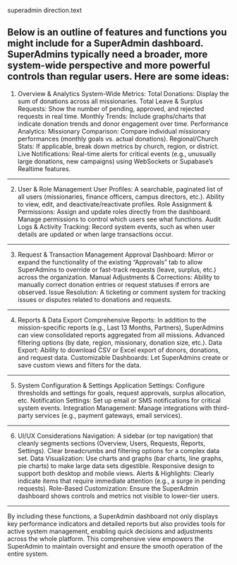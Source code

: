 superadmin direction.text

Below is an outline of features and functions you might include for a SuperAdmin dashboard. SuperAdmins typically need a broader, more system-wide perspective and more powerful controls than regular users. Here are some ideas:
---
1. Overview & Analytics
System-Wide Metrics:
Total Donations: Display the sum of donations across all missionaries.
Total Leave & Surplus Requests: Show the number of pending, approved, and rejected requests in real time.
Monthly Trends: Include graphs/charts that indicate donation trends and donor engagement over time.
Performance Analytics:
Missionary Comparison: Compare individual missionary performances (monthly goals vs. actual donations).
Regional/Church Stats: If applicable, break down metrics by church, region, or district.
Live Notifications:
Real-time alerts for critical events (e.g., unusually large donations, new campaigns) using WebSockets or Supabase’s Realtime features.
---
2. User & Role Management
User Profiles:
A searchable, paginated list of all users (missionaries, finance officers, campus directors, etc.).
Ability to view, edit, and deactivate/reactivate profiles.
Role Assignment & Permissions:
Assign and update roles directly from the dashboard.
Manage permissions to control which users see what functions.
Audit Logs & Activity Tracking:
Record system events, such as when user details are updated or when large transactions occur.
---
3. Request & Transaction Management
Approval Dashboard:
Mirror or expand the functionality of the existing “Approvals” tab to allow SuperAdmins to override or fast-track requests (leave, surplus, etc.) across the organization.
Manual Adjustments & Corrections:
Ability to manually correct donation entries or request statuses if errors are observed.
Issue Resolution:
A ticketing or comment system for tracking issues or disputes related to donations and requests.
---
4. Reports & Data Export
Comprehensive Reports:
In addition to the mission-specific reports (e.g., Last 13 Months, Partners), SuperAdmins can view consolidated reports aggregated from all missions.
Advanced filtering options (by date, region, missionary, donation size, etc.).
Data Export:
Ability to download CSV or Excel export of donors, donations, and request data.
Customizable Dashboards:
Let SuperAdmins create or save custom views and filters for the data.
---
5. System Configuration & Settings
Application Settings:
Configure thresholds and settings for goals, request approvals, surplus allocation, etc.
Notification Settings:
Set up email or SMS notifications for critical system events.
Integration Management:
Manage integrations with third-party services (e.g., payment gateways, email services).
---
6. UI/UX Considerations
Navigation:
A sidebar (or top navigation) that cleanly segments sections (Overview, Users, Requests, Reports, Settings).
Clear breadcrumbs and filtering options for a complex data set.
Data Visualization:
Use charts and graphs (bar charts, line graphs, pie charts) to make large data sets digestible.
Responsive design to support both desktop and mobile views.
Alerts & Highlights:
Clearly indicate items that require immediate attention (e.g., a surge in pending requests).
Role-Based Customization:
Ensure the SuperAdmin dashboard shows controls and metrics not visible to lower-tier users.
---
By including these functions, a SuperAdmin dashboard not only displays key performance indicators and detailed reports but also provides tools for active system management, enabling quick decisions and adjustments across the whole platform. This comprehensive view empowers the SuperAdmin to maintain oversight and ensure the smooth operation of the entire system.